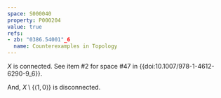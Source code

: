 ```yaml
---
space: S000040
property: P000204
value: true
refs:
- zb: "0386.54001"_6
  name: Counterexamples in Topology
---
```


$X$ is connected. See item #2 for space #47 in {{doi:10.1007/978-1-4612-6290-9_6}}.

And, $X \setminus \{\langle 1,0 \rangle\}$ is disconnected.
